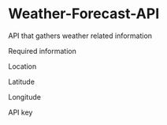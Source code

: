 # Weather-Forecast-API
API that gathers weather related information

Required information

Location

Latitude

Longitude

API key
